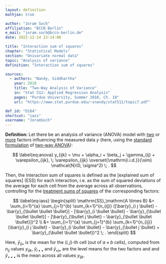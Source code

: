 ```yaml
---
layout: definition
mathjax: true

author: "Joram Soch"
affiliation: "BCCN Berlin"
e_mail: "joram.soch@bccn-berlin.de"
date: 2022-12-14 13:14:00

title: "Interaction sum of squares"
chapter: "Statistical Models"
section: "Univariate normal data"
topic: "Analysis of variance"
definition: "Interaction sum of squares"

sources:
  - authors: "Nandy, Siddhartha"
    year: 2018
    title: "Two-Way Analysis of Variance"
    in: "Stat 512: Applied Regression Analysis"
    pages: "Purdue University, Summer 2018, Ch. 19"
    url: "https://www.stat.purdue.edu/~snandy/stat512/topic7.pdf"

def_id: "D184"
shortcut: "iass"
username: "JoramSoch"
---
```



**Definition:** Let there be an analysis of variance (ANOVA) model with [two](/D/anova2) or [more](/D/anovan) factors influencing the measured data $y$ (here, using the [standard formulation](/P/anova2-pss) of [two-way ANOVA](/D/anova2)):

$$ \label{eq:anova}
y_{ijk} = \mu + \alpha_i + \beta_j + \gamma_{ij} + \varepsilon_{ijk}, \; \varepsilon_{ijk} \overset{\mathrm{i.i.d.}}{\sim} \mathcal{N}(0, \sigma^2) \; .
$$

Then, the interaction sum of squares is defined as the [explained sum of squares] (ESS) for each interaction, i.e. as the sum of squared deviations of the average for each cell from the average across all observations, controlling for the [treatment sums of squares](/D/trss) of the corresponding factors:

$$ \label{eq:iass}
\begin{split}
\mathrm{SS}_\mathrm{A \times B} &= \sum_{i=1}^{a} \sum_{j=1}^{b} \sum_{k=1}^{n_{ij}} ([\bar{y}_{i j \bullet} - \bar{y}_{\bullet \bullet \bullet}] - [\bar{y}_{i \bullet \bullet} - \bar{y}_{\bullet \bullet \bullet}] - [\bar{y}_{\bullet j \bullet} - \bar{y}_{\bullet \bullet \bullet}])^2 \\
&= \sum_{i=1}^{a} \sum_{j=1}^{b} \sum_{k=1}^{n_{ij}} (\bar{y}_{i j \bullet} - \bar{y}_{i \bullet \bullet} - \bar{y}_{\bullet j \bullet} + \bar{y}_{\bullet \bullet \bullet})^2 \; .
\end{split}
$$

Here, $\bar{y}_{i j \bullet}$ is the mean for the $(i,j)$-th cell (out of $a \times b$ cells), computed from $n_{ij}$ values $y_{ijk}$, $\bar{y}_{i \bullet \bullet}$ and $\bar{y}_{\bullet j \bullet}$ are the level means for the two factors and and $\bar{y}_{\bullet \bullet \bullet}$ is the mean across all values $y_{ijk}$.